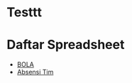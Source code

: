 # Testtt
<!DOCTYPE html>
<html>
<head>
  <title>Dashboard Spreadsheet</title>
</head>
<body>
  <h1>Daftar Spreadsheet</h1>
  <ul>
    <li><a href="https://docs.google.com/document/d/1q-aa8BDWl-xlpIBmH_CkKsQ9h5mWOAzwKduXBdkkOVU/edit?tab=t.ihi056ou8flk"_blank">BOLA</a></li>
    <li><a href="https://docs.google.com/spreadsheets/d/ID2" target="_blank">Absensi Tim</a></li>
  </ul>
</body>
</html>
